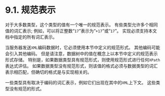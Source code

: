# 9.1. 规范表示

对于大多数类型，这个类型的值有一个唯一的规范表示。 有些类型允许多个相同值的词汇表示; 例如，可以将正整数“`17`”表示为“`+17`”或“`17`”。 实现必须支持本文档中指定的所有词汇表示。

当服务器发送`XML`编码数据时，它必须使用本节中定义的规范形式。 其他编码可能会引入其他编码。 但是请注意，数据树中的值在概念上以本节中定义的规范表示形式存储。 特别是，如果数据类型具有规范形式，则使用规范形式进行任何`XPath`表达式评估。 如果数据类型没有规范形式，则该值的格式必须与数据类型的词汇表示相匹配，但确切的格式是与实现相关的。

一些类型具有取决于编码的词汇表示，例如它们出现在其中的`XML`上下文。 这些类型没有规范的形式。
